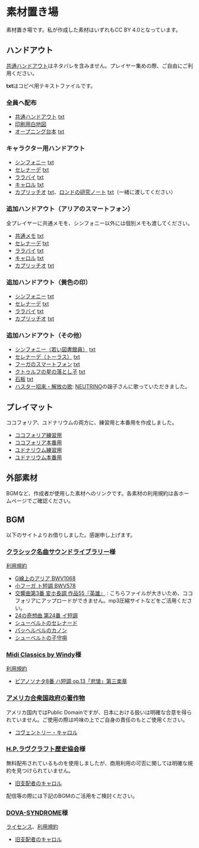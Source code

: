 # 素材置き場
素材置き場です。私が作成した素材はいずれもCC BY 4.0となっています。

## ハンドアウト
[共通ハンドアウト](resources/HandOuts/CommonHandOut.pdf)はネタバレを含みません。プレイヤー集めの際、ご自由にご利用ください。

**txt**はコピペ用テキストファイルです。

### 全員へ配布
- [共通ハンドアウト](resources/HandOuts/CommonHandOut.pdf) [txt](resources/HandOuts/CommonHandOut.txt)
- [印刷用白地図](resources/HandOuts/MapForPrint.pdf)
- [オープニング台本](resources/HandOuts/Opening.pdf) [txt](resources/HandOuts/Opening.txt)

###  キャラクター用ハンドアウト
- [シンフォニー](resources/HandOuts/1_PCHandOut/PC1_Symphony.pdf) [txt](resources/HandOuts/1_PCHandOut/PC1_Symphony.txt)
- [セレナーデ](resources/HandOuts/1_PCHandOut/PC2_Serenade.pdf) [txt](resources/HandOuts/1_PCHandOut/PC2_Serenade.txt)
- [ララバイ](resources/HandOuts/1_PCHandOut/PC3_Lullaby.pdf) [txt](resources/HandOuts/1_PCHandOut/PC3_Lullaby.txt)
- [キャロル](resources/HandOuts/1_PCHandOut/PC4_Carol.pdf) [txt](resources/HandOuts/1_PCHandOut/PC4_Carol.txt)
- [カプリッチオ](resources/HandOuts/1_PCHandOut/PC5_Capriccio.pdf) [txt](resources/HandOuts/1_PCHandOut/PC5_Capriccio.txt)、[ロンドの研究ノート](resources/HandOuts/1_PCHandOut/Rondo_research_note.pdf) [txt](resources/HandOuts/1_PCHandOut/Rondo_research_note.txt)（一緒に渡してください）

### 追加ハンドアウト（アリアのスマートフォン）
全プレイヤーに共通メモを、シンフォニー以外には個別メモも渡してください。

- [共通メモ](resources/HandOuts/2_Aria_Memo/Aria_Memo_Common.pdf) [txt](resources/HandOuts/2_Aria_Memo/Aria_Memo_Common.txt)
- [セレナーデ](resources/HandOuts/2_Aria_Memo/Aria_Memo_PC2_Serenade.pdf) [txt](resources/HandOuts/2_Aria_Memo/Aria_Memo_PC2_Serenade.txt)
- [ララバイ](resources/HandOuts/2_Aria_Memo/Aria_Memo_PC3_Lullaby.pdf) [txt](resources/HandOuts/2_Aria_Memo/Aria_Memo_PC3_Lullaby.txt)
- [キャロル](resources/HandOuts/2_Aria_Memo/Aria_Memo_PC4_Carol.pdf) [txt](resources/HandOuts/2_Aria_Memo/Aria_Memo_PC4_Carol.txt)
- [カプリッチオ](resources/HandOuts/2_Aria_Memo/Aria_Memo_PC5_Capriccio.pdf) [txt](resources/HandOuts/2_Aria_Memo/Aria_Memo_PC5_Capriccio.txt)

### 追加ハンドアウト（黄色の印）
- [シンフォニー](resources/HandOuts/3_Yellow_Sign/Yellow_Sign_PC1_Symphony.pdf) [txt](resources/HandOuts/3_Yellow_Sign/Yellow_Sign_PC1_Symphony.txt)
- [セレナーデ](resources/HandOuts/3_Yellow_Sign/Yellow_Sign_PC2_Serenade.pdf) [txt](resources/HandOuts/3_Yellow_Sign/Yellow_Sign_PC2_Serenade.txt)
- [ララバイ](resources/HandOuts/3_Yellow_Sign/Yellow_Sign_PC3_Lullaby.pdf) [txt](resources/HandOuts/3_Yellow_Sign/Yellow_Sign_PC3_Lullaby.txt)
- [カプリッチオ](resources/HandOuts/3_Yellow_Sign/Yellow_Sign_PC5_Capriccio.pdf) [txt](resources/HandOuts/3_Yellow_Sign/Yellow_Sign_PC5_Capriccio.txt)

### 追加ハンドアウト（その他）
- [シンフォニー（若い図書館員）](resources/HandOuts/4_Other_Additional/Additional_Info_PC1_Symphony.pdf) [txt](resources/HandOuts/4_Other_Additional/Additional_Info_PC1_Symphony.txt)
- [セレナーデ（トーラス）](resources/HandOuts/4_Other_Additional/Additional_Info_PC2_Serenade.pdf) [txt](resources/HandOuts/4_Other_Additional/Additional_Info_PC2_Serenade.txt)
- [フーガのスマートフォン](resources/HandOuts/4_Other_Additional/Fuga_Smartphone.pdf) [txt](resources/HandOuts/4_Other_Additional/Fuga_Smartphone.txt)
- [クトゥルフの星の落とし子](resources/HandOuts/4_Other_Additional/StarSpawnOfCthulhu.pdf) [txt](resources/HandOuts/4_Other_Additional/StarSpawnOfCthulhu.txt)
- [石板](resources/HandOuts/4_Other_Additional/TheStele.pdf) [txt](resources/HandOuts/4_Other_Additional/TheStele.txt)
- [ハスター招来・解放の歌](resources/Audio/Coventry_Carol_iaia.mp3): [NEUTRINO](https://n3utrino.work/)の謡子さんに歌っていただきました。

## プレイマット
ココフォリア、ユドナリウムの両方に、練習用と本番用を作成しました。

- [ココフォリア練習用](https://drive.google.com/file/d/1S7s6l9p6TWkl_tP0ugp6ZICPuw4VmAi1/view?usp=sharing)
- [ココフォリア本番用](https://drive.google.com/file/d/1K87eH1q37drG8hMQwyahn6064Rq8w7PX/view?usp=sharing)
- [ユドナリウム練習用](https://drive.google.com/file/d/1bcFbPqDETO440ykwcoIWLw6G6X4HlQVe/view?usp=sharing)
- [ユドナリウム本番用](https://drive.google.com/file/d/1zI27TB5o9nv9CEYG5iRBaXjfuBP41187/view?usp=sharing)

## 外部素材
BGMなど、作成者が使用した素材へのリンクです。各素材の利用規約は各ホームページでご確認ください。
## BGM
以下のサイトよりお借りしました。感謝申し上げます。

### [クラシック名曲サウンドライブラリー](http://classical-sound.seesaa.net/)様
[利用規約](http://andotowa.quu.cc/about.html)

- [G線上のアリア BWV1068](http://classical-sound.seesaa.net/article/470966445.html)
- [小フーガ ト短調 BWV578](http://classical-sound.seesaa.net/article/218983440.html)
- [交響曲第3番 変ホ長調 作品55『英雄』](http://classical-sound.seesaa.net/article/465448569.html) : こちらファイルが大きいため、ココフォリアにアップロードができません。mp3圧縮サイトなどをご活用ください。
- [24の奇想曲 第24番 イ短調](http://classical-sound.seesaa.net/article/217720806.html)
- [シューベルトのセレナード](http://classical-sound.seesaa.net/article/210779741.html)
- [パッヘルベルのカノン](http://classical-sound.seesaa.net/article/472845789.html)
- [シューベルトの子守唄](http://classical-sound.seesaa.net/article/210855449.html)

### [Midi Classics by Windy](https://windy-vis.com/art/classic-midi/ent5.htm)様
[利用規約](https://windy-vis.com/art/download/index.html)

- [ピアノソナタ8番 ハ短調 op.13「悲愴」第三楽章](https://windy-vis.com/art/viewer/Beethoven_Pathetique3.htm)

### [アメリカ合衆国政府の著作物](https://ja.wikipedia.org/wiki/%E3%82%A2%E3%83%A1%E3%83%AA%E3%82%AB%E5%90%88%E8%A1%86%E5%9B%BD%E6%94%BF%E5%BA%9C%E3%81%AE%E8%91%97%E4%BD%9C%E7%89%A9)
アメリカ国内ではPublic Domainですが、日本における扱いは明確な合意を得られていません。ご使用の際は吟味の上でご自身の責任のもとご使用ください。

- [コヴェントリー・キャロル](https://ja.wikipedia.org/wiki/%E3%83%95%E3%82%A1%E3%82%A4%E3%83%AB:U.S._Army_Band_-_Coventry_Carol.ogg)

### [H.P.ラヴクラフト歴史協会](https://www.hplhs.org/)様
無料配布されているものを使用しましたが、商用利用の可否に関しては明確な規約を見つけられていません。

- [旧支配者のキャロル](https://store.hplhs.org/products/a-very-scary-solstice)

配信等の際には下記のBGMのご活用をご検討ください。

### [DOVA-SYNDROME](https://dova-s.jp/)様
[ライセンス](https://dova-s.jp/_contents/license/)、[利用規約](https://dova-s.jp/_contents/agreement/)

- [旧支配者のキャロル](https://dova-s.jp/bgm/play14442.html)